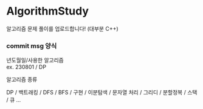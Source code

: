 # AlgorithmStudy

알고리즘 문제 풀이를 업로드합니다!
(대부분 C++)

### commit msg 양식
년도월일/사용한 알고리즘<br>
ex. 230801 / DP

알고리즘 종류

DP / 백트래킹 / DFS / BFS / 구현 / 이분탐색 / 문자열 처리 / 그리디 / 분할정복 / 스택 / 큐  ...


